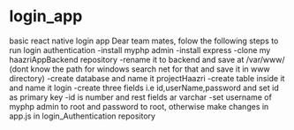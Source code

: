 # login_app
basic react native login app
Dear team mates,
folow the following steps to run login authentication
-install myphp admin
-install express
-clone my haazriAppBackend repository
-rename it to backend and save at /var/www/ (dont know the path for windows search net for that and save it in www directory)
-create database and name it projectHaazri
-create table inside it and name it login
-create three fields i.e id,userName,password and set id as primary key
-id is number and rest fields ar varchar
-set username of myphp admin to root and password to root, otherwise make changes in app.js in login_Authentication repository
